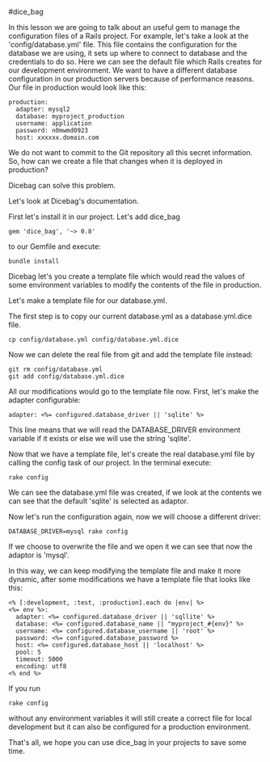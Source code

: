 #dice_bag

In this lesson we are going to talk about an useful gem to manage the configuration files of a Rails project.
For example, let's take a look at the 'config/database.yml' file. This file contains the configuration for the database we are using, it sets up where to connect to database and the credentials to do so.
Here we can see the default file which Rails creates for our development environment.
We want to have a different database configuration in our production servers because of performance reasons.
Our file in production would look like this:
```
production:
  adapter: mysql2
  database: myproject_production
  username: application
  password: n0mwmd0923
  host: xxxxxx.domain.com
```

We do not want to commit to the Git repository all this secret information. So, how can we create a file that changes when it is deployed in production?

Dicebag can solve this problem.

Let's look at Dicebag's documentation.

First let's install it in our project. Let's add dice_bag
```
gem 'dice_bag', '~> 0.8'
```
to our Gemfile and execute:
```
bundle install
```

Dicebag let's you create a template file which would read the values of some environment variables to modify the contents of the file in production.

Let's make a template file for our database.yml.

The first step is to copy our current database.yml as a database.yml.dice file.
```
cp config/database.yml config/database.yml.dice
```
Now we can delete the real file from git and add the template file instead:
```
git rm config/database.yml
git add config/database.yml.dice
```

All our modifications would go to the template file now.
First, let's make the adapter configurable:
```
adapter: <%= configured.database_driver || 'sqlite' %>
```
This line means that we will read the DATABASE_DRIVER environment variable if it exists or else we will use the string 'sqlite'.

Now that we have a template file, let's create the real database.yml file by calling the config task of our project. In the terminal execute:
```
rake config
```

We can see the database.yml file was created, if we look at the contents we can see that the default 'sqlite' is selected as adaptor.

Now let's run the configuration again, now we will choose a different driver:
```
DATABASE_DRIVER=mysql rake config
```
If we choose to overwrite the file and we open it we can see that now the adaptor is 'mysql'.

In this way, we can keep modifying the template file and make it more dynamic, after some modifications we have a template file that looks like this:
```
<% [:development, :test, :production].each do |env| %>
<%= env %>:
  adapter: <%= configured.database_driver || 'sqllite' %>
  database: <%= configured.database_name || "myproject_#{env}" %>
  username: <%= configured.database_username || 'root' %>
  password: <%= configured.database_password %>
  host: <%= configured.database_host || 'localhost' %>
  pool: 5
  timeout: 5000
  encoding: utf8
<% end %>
```

If you run
```
rake config
```
without any environment variables it will still create a correct file for local development but it can also be configured for a production environment.

That's all, we hope you can use dice_bag in your projects to save some time.






















